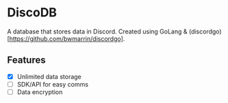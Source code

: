 # DiscoDB
A database that stores data in Discord. Created using GoLang & (discordgo)[https://github.com/bwmarrin/discordgo].

## Features
- [x] Unlimited data storage
- [ ] SDK/API for easy comms
- [ ] Data encryption
